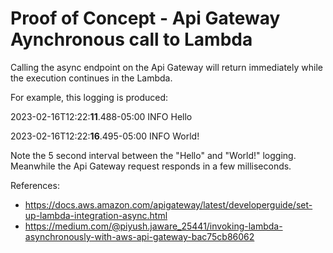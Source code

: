 # Proof of Concept - Api Gateway Aynchronous call to Lambda

Calling the async endpoint on the Api Gateway will return immediately while the execution continues in the Lambda. 

For example, this logging is produced:

2023-02-16T12:22:**11**.488-05:00    INFO Hello

2023-02-16T12:22:**16**.495-05:00   INFO World!

Note the 5 second interval between the "Hello" and "World!" logging. 
Meanwhile the Api Gateway request responds in a few milliseconds.


References:
- https://docs.aws.amazon.com/apigateway/latest/developerguide/set-up-lambda-integration-async.html
- https://medium.com/@piyush.jaware_25441/invoking-lambda-asynchronously-with-aws-api-gateway-bac75cb86062